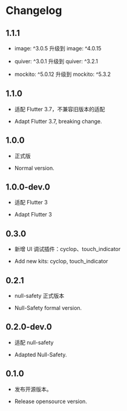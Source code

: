 # Changelog

## 1.1.1

* image: ^3.0.5 升级到 image: ^4.0.15

* quiver: ^3.0.1 升级到 quiver: ^3.2.1

* mockito: ^5.0.12 升级到 mockito: ^5.3.2


## 1.1.0

* 适配 Flutter 3.7，不兼容旧版本的适配

* Adapt Flutter 3.7, breaking change.

## 1.0.0

* 正式版

* Normal version.

## 1.0.0-dev.0

* 适配 Flutter 3

* Adapt Flutter 3

## 0.3.0

* 新增 UI 调试插件：cyclop、touch_indicator

* Add new kits: cyclop, touch_indicator

## 0.2.1

* null-safety 正式版本

* Null-Safety formal version.

## 0.2.0-dev.0

* 适配 null-safety

* Adapted Null-Safety.

## 0.1.0

* 发布开源版本。

* Release opensource version.

